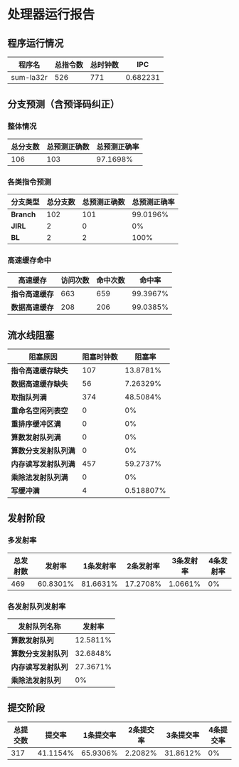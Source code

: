 # 处理器运行报告
## 程序运行情况
|程序名|总指令数|总时钟数|IPC|
|---|---|---|---|
|sum-la32r|526|771|0.682231|

## 分支预测（含预译码纠正）
### 整体情况
|总分支数|总预测正确数|总预测正确率|
|---|---|---|
|106|103|97.1698%|

### 各类指令预测
|分支类型|总分支数|总预测正确数|总预测正确率|
|---|---|---|---|
|**Branch**| 102 | 101 | 99.0196%|
|**JIRL**| 2 | 0 | 0%|
|**BL**| 2 | 2 | 100%|

### 高速缓存命中
|高速缓存|访问次数|命中次数|命中率|
|---|---|---|---|
|**指令高速缓存**| 663 | 659 | 99.3967%|
|**数据高速缓存**| 208 | 206 | 99.0385%|
## 流水线阻塞
|阻塞原因|阻塞时钟数|阻塞率|
|---|---|---|
|**指令高速缓存缺失**| 107 | 13.8781%|
|**数据高速缓存缺失**| 56 | 7.26329%|
|**取指队列满**| 374 | 48.5084%|
|**重命名空闲列表空**|0 | 0%|
|**重排序缓冲区满**|0 | 0%|
|**算数发射队列满**|0 | 0%|
|**算数分支发射队列满**|0 | 0%|
|**内存读写发射队列满**|457 | 59.2737%|
|**乘除法发射队列满**|0 | 0%|
|**写缓冲满**|4 | 0.518807%|

## 发射阶段
### 多发射率
|总发射数|发射率|1条发射率|2条发射率|3条发射率|4条发射率|
|---|---|---|---|---|---|
|469|60.8301%|81.6631%|17.2708%|1.0661%|0%|

### 各发射队列发射率
|发射队列名称|发射率|
|---|---|
|**算数发射队列**|12.5811%|
|**算数分支发射队列**|32.6848%|
|**内存读写发射队列**|27.3671%|
|**乘除法发射队列**|0%|

## 提交阶段
|总提交数|提交率|1条提交率|2条提交率|3条提交率|4条提交率|
|---|---|---|---|---|---|
|317|41.1154%|65.9306%|2.2082%|31.8612%|0%|
